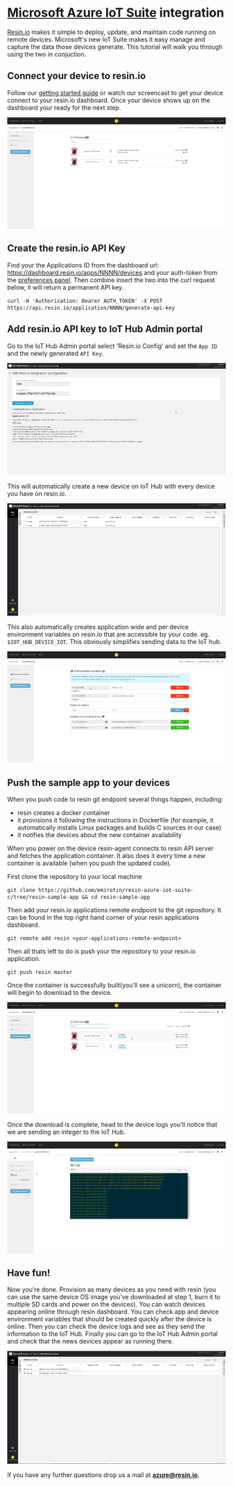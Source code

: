 # [Microsoft Azure IoT Suite][azure] integration

[Resin.io][resin] makes it simple to deploy, update, and maintain code running on remote devices. Microsoft's new IoT Suite makes it easy manage and capture the data those devices generate. This tutorial will walk you through using the two in conjuction. 

## Connect your device to resin.io

Follow our [getting started guide][installing] or watch our screencast to get your device connect to your resin.io dashboard. Once your device shows up on the dashboard your ready for the next step.

![factory-build](/img/integrations/azure/factory-build.png)

## Create the resin.io API Key 

Find your the Applications ID from the dashboard url: https://dashboard.resin.io/apps/NNNN/devices and your auth-token from the [preferences panel](https://dashboard.resin.io/preferences?tab=details). Then combine insert the two into the curl request below, it will return a permanent API key.

```
curl -H 'Authorization: Bearer AUTH_TOKEN' -X POST https://api.resin.io/application/NNNN/generate-api-key
```

## Add resin.io API key to IoT Hub Admin portal 

Go to the IoT Hub Admin portal select 'Resin.io Config' and set the `App ID` and the newly generated `API Key`.

![IoT-hub-creds](/img/integrations/azure/iot-hub-creds.png)

This will automatically create a new device on IoT Hub with every device you have on resin.io. 

![devices-pending](/img/integrations/azure/devices-pending.png)

This also automatically creates application wide and per device environment variables on resin.io that are accessible by your code. eg. `$IOT_HUB_DEVICE_IOT`. This obviously simplifies sending data to the IoT hub.

![resin-envar](/img/integrations/azure/envar.png)

## Push the sample app to your devices

When you push code to resin git endpoint several things happen, including:
* resin creates a docker container
* it provisions it following the instructions in Dockerfile (for example, it automatically installs Linux packages and builds C sources in our case)
* it notifies the devices about the new container availability

When you power on the device resin-agent connects to resin API server and fetches the application container. It also does it every time a new container is available (when you push the updated code).

First clone the repository to your local machine

```
git clone https://github.com/emirotin/resin-azure-iot-suite-c/tree/resin-sample-app && cd resin-sample-app
```

Then add your resin.io applications remote endpoint to the git repository. It can be found in the top right hand corner of your resin applications dashboard.

```
git remote add resin <your-applications-remote-endpoint>
```

Then all thats left to do is push your the repository to your resin.io application.

```
git push resin master
```

Once the container is successfully built(you'll see a unicorn), the container will begin to download to the device. 

![downloading](/img/integrations/azure/downloading.png)

Once the download is complete, head to the device logs you'll notice that we are sending an integer to the IoT Hub. 

![resin-logs](/img/integrations/azure/logs.png)


## Have fun!

Now you’re done. Provision as many devices as you need with resin (you can use the same device OS image you’ve downloaded at step 1, burn it to multiple SD cards and power on the devices). You can watch devices appearing online through resin dashboard. You can check app and device environment variables that should be created quickly after the device is online. Then you can check the device logs and see as they send the information to the IoT Hub. Finally you can go to the IoT Hub Admin portal and check that the news devices appear as running there.

![devices-running](/img/integrations/azure/devices-running.png)

If you have any further questions drop us a mail at **azure@resin.io**.

[resin]:http://resin.io
[installing]:/pages/installing/gettingStarted.md
[azure]:http://www.microsoft.com/en-us/server-cloud/internet-of-things.aspx
[screencast]:https://vimeo.com/136840643
[sampleApp]:https://github.com/emirotin/resin-azure-iot-suite-c/tree/resin-sample-app